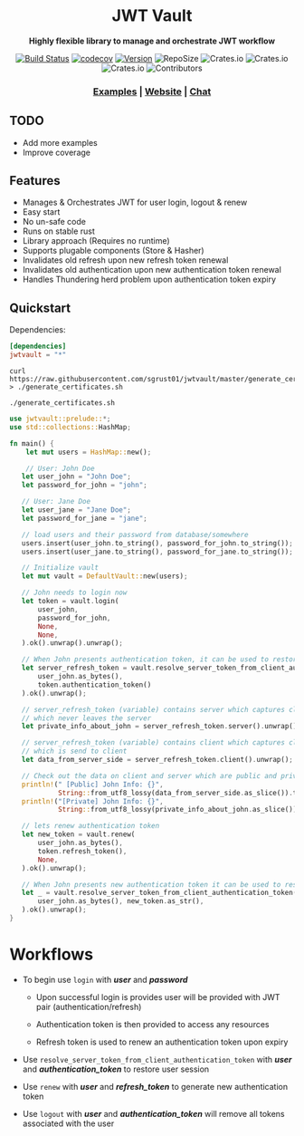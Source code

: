 <div align="center">
 <p><h1>JWT Vault</h1> </p>
  <p><strong>Highly flexible library to manage and orchestrate JWT workflow</strong> </p>
  <p>
  
[![Build Status](https://travis-ci.org/sgrust01/jwtvault.svg?branch=master)](https://travis-ci.org/sgrust01/jwtvault) 
[![codecov](https://codecov.io/gh/sgrust01/jwtvault/branch/master/graph/badge.svg)](https://codecov.io/gh/sgrust01/jwtvault)
[![Version](https://img.shields.io/badge/rustc-1.39+-blue.svg)](https://blog.rust-lang.org/2019/11/07/Rust-1.39.0.html) 
![RepoSize](https://img.shields.io/github/repo-size/sgrust01/jwtvault)
![Crates.io](https://img.shields.io/crates/l/jwtvault)
![Crates.io](https://img.shields.io/crates/v/jwtvault)
![Crates.io](https://img.shields.io/crates/d/jwtvault)
![Contributors](https://img.shields.io/github/contributors/sgrust01/jwtvault)
</p>

  <h3>
    <a href="https://github.com/sgrust01/jwtvault_examples">Examples</a>
    <span> | </span>
    <a href="#">Website</a>
    <span> | </span>
    <a href="#">Chat</a>
  </h3>
</div>

## TODO

* Add more examples
* Improve coverage

## Features
* Manages & Orchestrates JWT for user login, logout & renew
* Easy start
* No un-safe code
* Runs on stable rust
* Library approach (Requires no runtime)
* Supports plugable components (Store & Hasher)
* Invalidates old refresh upon new refresh token renewal
* Invalidates old authentication upon new authentication token renewal
* Handles Thundering herd problem upon authentication token expiry

## Quickstart

Dependencies:

```toml
[dependencies]
jwtvault = "*"
```

    curl https://raw.githubusercontent.com/sgrust01/jwtvault/master/generate_certificates.sh > ./generate_certificates.sh

```shell script
./generate_certificates.sh
```


```rust
use jwtvault::prelude::*;
use std::collections::HashMap;

fn main() {
    let mut users = HashMap::new();

    // User: John Doe
   let user_john = "John Doe";
   let password_for_john = "john";

   // User: Jane Doe
   let user_jane = "Jane Doe";
   let password_for_jane = "jane";

   // load users and their password from database/somewhere
   users.insert(user_john.to_string(), password_for_john.to_string());
   users.insert(user_jane.to_string(), password_for_jane.to_string());

   // Initialize vault
   let mut vault = DefaultVault::new(users);

   // John needs to login now
   let token = vault.login(
       user_john,
       password_for_john,
       None,
       None,
   ).ok().unwrap().unwrap();

   // When John presents authentication token, it can be used to restore John's session info
   let server_refresh_token = vault.resolve_server_token_from_client_authentication_token(
       user_john.as_bytes(),
       token.authentication_token()
   ).ok().unwrap();

   // server_refresh_token (variable) contains server which captures client private info
   // which never leaves the server
   let private_info_about_john = server_refresh_token.server().unwrap();

   // server_refresh_token (variable) contains client which captures client public info
   // which is send to client
   let data_from_server_side = server_refresh_token.client().unwrap();

   // Check out the data on client and server which are public and private respectively
   println!(" [Public] John Info: {}",
            String::from_utf8_lossy(data_from_server_side.as_slice()).to_string());
   println!("[Private] John Info: {}",
            String::from_utf8_lossy(private_info_about_john.as_slice()).to_string());

   // lets renew authentication token
   let new_token = vault.renew(
       user_john.as_bytes(),
       token.refresh_token(),
       None,
   ).ok().unwrap();

   // When John presents new authentication token it can be used to restore session info
   let _ = vault.resolve_server_token_from_client_authentication_token(
       user_john.as_bytes(), new_token.as_str(),
   ).ok().unwrap();
}
```


# Workflows

* To begin use `login` with ___***user***___ and ___***password***___

    * Upon successful login is provides user will be provided with JWT pair (authentication/refresh)

    * Authentication token is then provided to access any resources

    * Refresh token is used to renew an authentication token upon expiry

* Use `resolve_server_token_from_client_authentication_token` with ___***user***___ and ___***authentication_token***___ to restore user session

* Use `renew` with ___***user***___ and ___***refresh_token***___ to generate new authentication token

* Use `logout` with ___***user***___ and ___***authentication_token***___ will remove all tokens associated with the user

